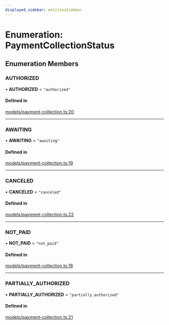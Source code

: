 ```yaml
---
displayed_sidebar: entitiesSidebar
---
```


# Enumeration: PaymentCollectionStatus

## Enumeration Members

### AUTHORIZED

• **AUTHORIZED** = ``"authorized"``

#### Defined in

[models/payment-collection.ts:20](https://github.com/medusajs/medusa/blob/9dcd62c73/packages/medusa/src/models/payment-collection.ts#L20)

___

### AWAITING

• **AWAITING** = ``"awaiting"``

#### Defined in

[models/payment-collection.ts:19](https://github.com/medusajs/medusa/blob/9dcd62c73/packages/medusa/src/models/payment-collection.ts#L19)

___

### CANCELED

• **CANCELED** = ``"canceled"``

#### Defined in

[models/payment-collection.ts:22](https://github.com/medusajs/medusa/blob/9dcd62c73/packages/medusa/src/models/payment-collection.ts#L22)

___

### NOT\_PAID

• **NOT\_PAID** = ``"not_paid"``

#### Defined in

[models/payment-collection.ts:18](https://github.com/medusajs/medusa/blob/9dcd62c73/packages/medusa/src/models/payment-collection.ts#L18)

___

### PARTIALLY\_AUTHORIZED

• **PARTIALLY\_AUTHORIZED** = ``"partially_authorized"``

#### Defined in

[models/payment-collection.ts:21](https://github.com/medusajs/medusa/blob/9dcd62c73/packages/medusa/src/models/payment-collection.ts#L21)
